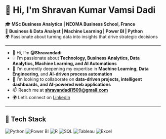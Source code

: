 # 👋 Hi, I'm Shravan Kumar Vamsi Dadi  

🎓 **MSc Business Analytics | NEOMA Business School, France**  
💼 **Business & Data Analyst | Machine Learning | Power BI | Python**  
🌍 Passionate about turning data into insights that drive strategic decisions  

---

- 👋 Hi, I’m **@Shravandadi**  
- 💡 I’m passionate about **Technology, Business Analytics, Data Analytics, Machine Learning, and AI Automations**  
- 🌱 I’m currently deepening my expertise in **Machine Learning**, **Data Engineering**, and **AI-driven process automation**  
- 🤝 I’m looking to collaborate on **data-driven projects, intelligent dashboards, and AI-powered web applications**  
- 📫 Reach me at **shravandadi1509@gmail.com**  
- 🌍 Let’s connect on [LinkedIn](https://www.linkedin.com/in/shravankumardadi/)

---

## 🧰 Tech Stack
![Python](https://img.shields.io/badge/Python-3776AB?style=for-the-badge&logo=python&logoColor=white)
![Power BI](https://img.shields.io/badge/Power%20BI-F2C811?style=for-the-badge&logo=powerbi&logoColor=black)
![R](https://img.shields.io/badge/R-276DC3?style=for-the-badge&logo=r&logoColor=white)
![SQL](https://img.shields.io/badge/SQL-336791?style=for-the-badge&logo=postgresql&logoColor=white)
![Tableau](https://img.shields.io/badge/Tableau-E97627?style=for-the-badge&logo=tableau&logoColor=white)
![Excel](https://img.shields.io/badge/Excel-217346?style=for-the-badge&logo=microsoft-excel&logoColor=white)

<!---
Shravandadi/Shravandadi is a ✨ special ✨ repository because its `README.md` (this file) appears on your GitHub profile.
You can click the Preview link to take a look at your changes.
--->
